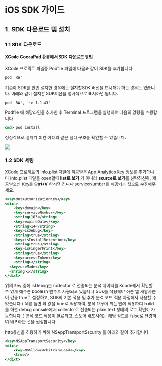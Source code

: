 # iOS SDK 가이드

## 1. SDK 다운로드 및 설치

### 1.1 SDK 다운로드

#### XCode CocoaPad 환경에서 SDK 다운로드 방법

XCode 프로젝트 파일중 Podfile 파일에 다음과 같이 SDK를 추가합니다

```bat
pod 'RW'
```

기존에 SDK를 한번 설치한 경우에는 설치할SDK 버전을 표시해야 하는 경우도 있습니다. 아래와 같이 설치할 SDK버전을 명시적으로 표시하면 됩니다.

```bat
pod 'RW', '~> 1.1.43'
```

Podfile 에 해당라인을 추가한 후 Terminal 프로그램을 실행하여 다음의 명령을 수행합니다

```bat
cmd> pod install
```
  
정상적으로 설치가 되면 아래와 같은 폴더 구조를 확인할 수 있습니다.

![](http://www.wisetracker.co.kr/wp-content/uploads/2020/11/RW_frameworks.png)

### 1.2 SDK 세팅

XCode 프로젝트의 info.plist 파일에 제공받은 App Analytics Key 정보를 추가합니다
info.plist 파일을 open할때 **list로 보기** 가 아니라 **source로 보기**를 선탁하신뒤, 제공받으신 Key를 **Ctrl+V** 하시면 됩니다
serviceNumber를 제공되는 값으로 수정해주세요.

```xml
<key>dotAuthorizationKey</key>
<dict>
	<key>domain</key>
	<key>serviceNumber</key>
	<string>103</string>
	<key>expireDate</key>
	<string>14</string>
	<key>isDebug</key>
	<string>true</string>
	<key>isInstallRetention</key>
	<string>true</string>
	<key>isFingerPrint</key>
	<string>true</string>
	<key>accessToken</key>
	<string></string>
  <key>useMode</key>
  <string>1</string>
</dict>
```

위의 Key 중에 isDebug는 collector 로 전송되는 분석 데이터를 Xcode에서 확인할 수 있게 해주는 boolean 변수로 사용되고 있습니다
SDK를 적용해야 하는 앱 개발자는 이 값을 true로 설정하고, SDK의 기본 적용 및 추가 분석 코드 적용 과정에서 사용할 수 있습니다
( 예를 들면 이 값을 true로 적용하여, 분석 대상이 되는 앱에 적용하여 build를 하면 debug console에서 collector로 전송되는 plain text 형태의 로그 확인이 가능합니다. )
분석 코드 적용이 완료되고, 스토어 배포시에는 해당 필드를 false로 변경하여 배포하는 것을 권장합니다.

http통신을 허용하기 위해 NSAppTransportSecurity 를 아래와 같이 추가합니다

```xml
<key>NSAppTransportSecurity</key>
<dict>
	<key>NSAllowsArbitraryLoads</key>
	<true/>
</dict>
```
